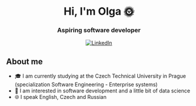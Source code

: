 <div id="header" align="center">
  <h1> Hi, I'm Olga 🌞</h1>
  <h3>Aspiring software developer</h3>
  <a href="https://www.linkedin.com/in/olga-biriukova-981012253">
  <img src = "https://img.shields.io/badge/-LinkedIn-blue?style=flat-square&logo=Linkedin&logoColor=white" alt="LinkedIn" />
</a>
</div>


## About me
-	🎓 I am currently studying at the Czech Technical University in Prague
  (specialization Software Engineering - Enterprise systems)
-	📝 I am interested in software development and a little bit of data science
-	🌐 I speak English, Czech and Russian



  
  

<!--
**olgabiriukova/olgabiriukova** is a ✨ _special_ ✨ repository because its `README.md` (this file) appears on your GitHub profile.

Here are some ideas to get you started:


